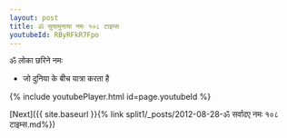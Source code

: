 ```yaml
---
layout: post
title: ॐ सुयामुनाया नमः १०८ टाइम्स
youtubeId: RByRFkR7Fpo
---
```

 
 
 ॐ लोका छरिने नमः  
 
 -  जो दुनिया के बीच यात्रा करता है 
 
  
 
  
 
 
 
 
 
 


{% include youtubePlayer.html id=page.youtubeId %}
 
[Next]({{ site.baseurl }}{% link  split1/_posts/2012-08-28-ॐ सर्वादए नमः १०८ टाइम्स.md%})
 
